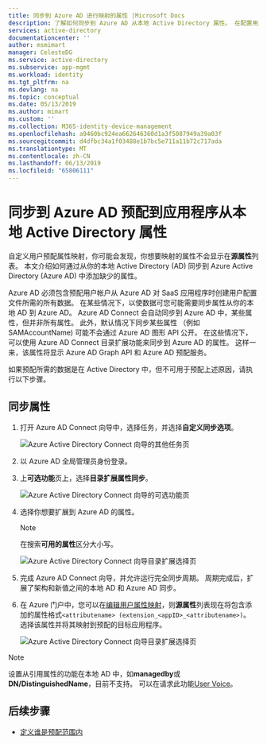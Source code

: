 ```yaml
---
title: 同步到 Azure AD 进行映射的属性 |Microsoft Docs
description: 了解如何同步到 Azure AD 从本地 Active Directory 属性。 在配置用户预配到 SaaS 应用时，使用的目录扩展功能添加默认情况下不同步的源属性。
services: active-directory
documentationcenter: ''
author: msmimart
manager: CelesteDG
ms.service: active-directory
ms.subservice: app-mgmt
ms.workload: identity
ms.tgt_pltfrm: na
ms.devlang: na
ms.topic: conceptual
ms.date: 05/13/2019
ms.author: mimart
ms.custom: ''
ms.collection: M365-identity-device-management
ms.openlocfilehash: a9460bc924ea662646360d1a3f5087949a39a03f
ms.sourcegitcommit: d4dfbc34a1f03488e1b7bc5e711a11b72c717ada
ms.translationtype: MT
ms.contentlocale: zh-CN
ms.lasthandoff: 06/13/2019
ms.locfileid: "65806111"
---
```

# <a name="sync-an-attribute-from-your-on-premises-active-directory-to-azure-ad-for-provisioning-to-an-application"></a>同步到 Azure AD 预配到应用程序从本地 Active Directory 属性

自定义用户预配属性映射，你可能会发现，你想要映射的属性不会显示在**源属性**列表。 本文介绍如何通过从你的本地 Active Directory (AD) 同步到 Azure Active Directory (Azure AD) 中添加缺少的属性。

Azure AD 必须包含预配用户帐户从 Azure AD 对 SaaS 应用程序时创建用户配置文件所需的所有数据。 在某些情况下，以使数据可您可能需要同步属性从你的本地 AD 到 Azure AD。 Azure AD Connect 会自动同步到 Azure AD 中，某些属性，但并非所有属性。 此外，默认情况下同步某些属性 （例如 SAMAccountName) 可能不会通过 Azure AD 图形 API 公开。 在这些情况下，可以使用 Azure AD Connect 目录扩展功能来同步到 Azure AD 的属性。 这样一来，该属性将显示 Azure AD Graph API 和 Azure AD 预配服务。

如果预配所需的数据是在 Active Directory 中，但不可用于预配上述原因，请执行以下步骤。
 
## <a name="sync-an-attribute"></a>同步属性 

1. 打开 Azure AD Connect 向导中，选择任务，并选择**自定义同步选项**。

   ![Azure Active Directory Connect 向导的其他任务页](media/user-provisioning-sync-attributes-for-mapping/active-directory-connect-customize.png)
 
2. 以 Azure AD 全局管理员身份登录。 

3. 上**可选功能**页上，选择**目录扩展属性同步**。
 
   ![Azure Active Directory Connect 向导的可选功能页](media/user-provisioning-sync-attributes-for-mapping/active-directory-connect-directory-extension-attribute-sync.png)

4. 选择你想要扩展到 Azure AD 的属性。
   > [!NOTE]
   > 在搜索**可用的属性**区分大小写。

   ![Azure Active Directory Connect 向导目录扩展选择页](media/user-provisioning-sync-attributes-for-mapping/active-directory-connect-directory-extensions.png)

5. 完成 Azure AD Connect 向导，并允许运行完全同步周期。 周期完成后，扩展了架构和新值之间的本地 AD 和 Azure AD 同步。
 
6. 在 Azure 门户中，您可以在[编辑用户属性映射](customize-application-attributes.md)，则**源属性**列表现在将包含添加的属性格式`<attributename> (extension_<appID>_<attributename>)`。 选择该属性并将其映射到预配的目标应用程序。

   ![Azure Active Directory Connect 向导目录扩展选择页](media/user-provisioning-sync-attributes-for-mapping/attribute-mapping-extensions.png)

> [!NOTE]
> 设置从引用属性的功能在本地 AD 中，如**managedby**或**DN/DistinguishedName**，目前不支持。 可以在请求此功能[User Voice](https://feedback.azure.com/forums/169401-azure-active-directory)。 

## <a name="next-steps"></a>后续步骤

* [定义谁是预配范围内](define-conditional-rules-for-provisioning-user-accounts.md)
